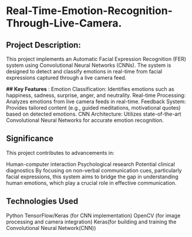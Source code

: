 # Real-Time-Emotion-Recognition-Through-Live-Camera.

## Project Description:
This project implements an Automatic Facial Expression Recognition (FER) system using Convolutional Neural Networks (CNNs). The system is designed to detect and classify emotions in real-time from facial expressions captured through a live camera feed.

**## Key Features** :
Emotion Classification: Identifies emotions such as happiness, sadness, surprise, anger, and neutrality.
Real-time Processing: Analyzes emotions from live camera feeds in real-time.
Feedback System: Provides tailored content (e.g., guided meditations, motivational quotes) based on detected emotions.
CNN Architecture: Utilizes state-of-the-art Convolutional Neural Networks for accurate emotion recognition.
## Significance
This project contributes to advancements in:

Human-computer interaction
Psychological research
Potential clinical diagnostics
By focusing on non-verbal communication cues, particularly facial expressions, this system aims to bridge the gap in understanding human emotions, which play a crucial role in effective communication.

## Technologies Used
Python
TensorFlow/Keras (for CNN implementation)
OpenCV (for image processing and camera integration)
Keras(for building and training the Convolutional Neural Network(CNN))
 
